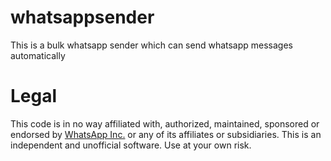 # whatsappsender
This is a bulk whatsapp sender which can send whatsapp messages automatically

# Legal
This code is in no way affiliated with, authorized, maintained, sponsored or endorsed by [WhatsApp Inc.](https://www.whatsapp.com/) or any of its affiliates or subsidiaries. This is an independent and unofficial software. Use at your own risk.
